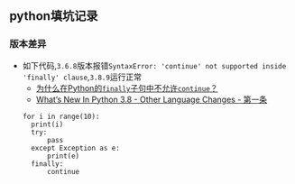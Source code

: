## python填坑记录
### 版本差异
- 如下代码,`3.6.8`版本报错`SyntaxError: 'continue' not supported inside 'finally' clause`,`3.8.9`运行正常
  + [为什么在Python的`finally`子句中不允许`continue`？](https://www.thinbug.com/q/8302293)
  + [What’s New In Python 3.8 - Other Language Changes - 第一条](https://docs.python.org/3/whatsnew/3.8.html#other-language-changes)
  ```
  for i in range(10):
    print(i)
    try:
        pass
    except Exception as e:
        print(e)
    finally:
        continue
  ```